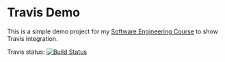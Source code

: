 # Travis Demo

This is a simple demo project for my [Software Engineering Course](https://github.com/stevenschwenke/SoftwareEngineeringCourse) to show Travis integration.

Travis status:
[![Build Status](https://travis-ci.org/stevenschwenke/TravisDemo.svg?branch=master)](https://travis-ci.org/stevenschwenke/TravisDemo)